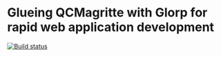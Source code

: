 # Glueing QCMagritte with Glorp for rapid web application development

[![Build status][badge]][travis]

[travis]: https://travis-ci.org/Afibre/booklet-qcmagritte-glorp
[badge]: https://travis-ci.org/Afibre/booklet-qcmagritte-glorp.svg?branch=master
